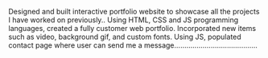 Designed and built interactive portfolio website to showcase all the projects I have worked on
previously..
Using HTML, CSS and JS programming languages, created a fully customer web portfolio.
Incorporated new items such as video, background gif, and custom fonts.
Using JS, populated contact page where user can send me a message.........................................
